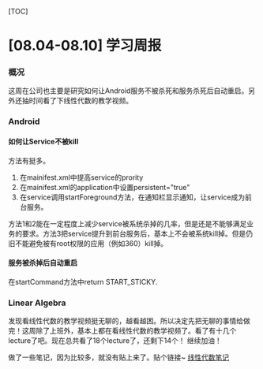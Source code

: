 [TOC]

[08.04-08.10] 学习周报
====


### 概况
这周在公司也主要是研究如何让Android服务不被杀死和服务杀死后自动重启。另外还抽时间看了下线性代数的教学视频。



### Android
#### 如何让Service不被kill
方法有挺多。

1. 在mainifest.xml中提高service的prority
2. 在mainifest.xml的application中设置persistent="true"
3. 在service调用startForeground方法，在通知栏显示通知，让service成为前台服务。

方法1和2能在一定程度上减少service被系统杀掉的几率，但是还是不能够满足业务的要求。方法3把service提升到前台服务后，基本上不会被系统kill掉。但是仍旧不能避免被有root权限的应用（例如360）kill掉。


#### 服务被杀掉后自动重启
在startCommand方法中return START_STICKY.


### Linear Algebra
发现看线性代数的教学视频挺无聊的，越看越困。所以决定先把无聊的事情给做完！这周除了上班外，基本上都在看线性代数的教学视频了。看了有十几个lecture了吧。现在总共看了18个lecture了，还剩下14个！  继续加油！

做了一些笔记，因为比较多，就没有贴上来了。贴个链接~  [线性代数笔记][1]

  [1]: https://github.com/JefferyFan/notebook/tree/master/Linear_Algebra/pdf_release
